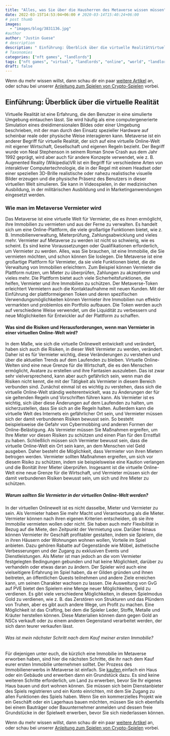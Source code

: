 ```yaml
---
title: "Alles, was Sie über die Hausherren des Metaverse wissen müssen"
date: 2022-03-15T14:53:04+06:00 # 2020-03-14T15:40:24+06:00
# post thumb
images:
  - "images/blog/3831136.jpg"
#author
author: "Justin Guese"
# description
description: " Einführung: Überblick über die virtuelle RealitätVirtuelle Realität ist eine Erfahrung, die den Benutzer in eine simulierte Umgebung eintauchen lässt. Si"
# Taxonomies
categories: ["nft games", "landlords"]
tags: ["nft games", "virtual", "landlords", "online", "world", "landlord", "also"]
draft: false
---
```



Wenn du mehr wissen willst, dann schau dir ein paar [weitere Artikel](/blog/) an, oder schau bei unserer [Anleitung zum Spielen von Crypto-Spielen](/services/how-do-i-get-started/) vorbei.


## Einführung: Überblick über die virtuelle Realität


Virtuelle Realität ist eine Erfahrung, die den Benutzer in eine simulierte Umgebung eintauchen lässt. Sie wird häufig als eine computergenerierte Simulation eines dreidimensionalen Bildes oder einer Umgebung beschrieben, mit der man durch den Einsatz spezieller Hardware auf scheinbar reale oder physische Weise interagieren kann.
Metaverse ist ein anderer Begriff für virtuelle Realität, der sich auf eine virtuelle Online-Welt mit eigener Wirtschaft, Gesellschaft und eigenen Regeln bezieht. Der Begriff wurde von Neal Stephenson in seinem Roman Snow Crash aus dem Jahr 1992 geprägt, wird aber auch für andere Konzepte verwendet, wie z. B. Augmented Reality (Wikipedia)VR ist ein Begriff für verschiedene Arten von interaktiver Computertechnologie, die in der Regel mit einem Headset oder einer speziellen 3D-Brille realistische oder nahezu realistische visuelle Bilder erzeugen und die physische Präsenz des Benutzers in dieser virtuellen Welt simulieren. Sie kann in Videospielen, in der medizinischen Ausbildung, in der militärischen Ausbildung und in Marketinganwendungen eingesetzt werden.

### Wie man im Metaverse Vermieter wird


Das Metaverse ist eine virtuelle Welt für Vermieter, die es ihnen ermöglicht, ihre Immobilien zu vermieten und aus der Ferne zu verwalten. Es handelt sich um eine Online-Plattform, die viele großartige Funktionen bietet, wie z. B. Immobilienverwaltung, Mieterprüfung, Zahlungsabwicklung und vieles mehr. Vermieter auf Metaverse zu werden ist nicht so schwierig, wie es scheint. Es sind keine Voraussetzungen oder Qualifikationen erforderlich, um Vermieter zu werden. Alles, was Sie brauchen, ist eine Immobilie, die Sie vermieten möchten, und schon können Sie loslegen. 
Die Metaverse ist eine großartige Plattform für Vermieter, da sie viele Funktionen bietet, die die Verwaltung von Immobilien erleichtern. Zum Beispiel können Vermieter die Plattform nutzen, um Mieter zu überprüfen, Zahlungen zu akzeptieren und vieles mehr. Die Plattform bietet auch viele Sicherheitsfunktionen, die helfen, Vermieter und ihre Immobilien zu schützen. Der Metaverse-Token erleichtert Vermietern auch die Kontaktaufnahme mit neuen Kunden. Mit der Einführung der plattformeigenen Token und deren spezifischen Verwendungsmöglichkeiten können Vermieter ihre Immobilien nun effektiv vermarkten und problemlos ein Portfolio aufbauen. Die Token werden auch auf verschiedene Weise verwendet, um die Liquidität zu verbessern und neue Möglichkeiten für Entwickler auf der Plattform zu schaffen.

#### Was sind die Risiken und Herausforderungen, wenn man Vermieter in einer virtuellen Online-Welt wird?


In dem Maße, wie sich die virtuelle Onlinewelt entwickelt und verändert, haben sich auch die Risiken, in dieser Welt Vermieter zu werden, verändert. Daher ist es für Vermieter wichtig, diese Veränderungen zu verstehen und über die aktuellen Trends auf dem Laufenden zu bleiben. Virtuelle Online-Welten sind eine neue Grenze für die Wirtschaft, die es den Menschen ermöglicht, Avatare zu erstellen und ihre Fantasien auszuleben. 
Das ist zwar sehr vielversprechend, kann aber auch gefährlich sein, wenn man die Risiken nicht kennt, die mit der Tätigkeit als Vermieter in diesem Bereich verbunden sind. 
Zunächst einmal ist es wichtig zu verstehen, dass sich die virtuelle Online-Welt ständig weiterentwickelt, was zu Änderungen der für sie geltenden Regeln und Vorschriften führen kann. Als Vermieter ist es wichtig, sich über diese Änderungen auf dem Laufenden zu halten, um sicherzustellen, dass Sie sich an die Regeln halten. 
Außerdem kann die virtuelle Welt des Internets ein gefährlicher Ort sein, und Vermieter müssen sich der damit verbundenen Risiken bewusst sein. So besteht beispielsweise die Gefahr von Cybermobbing und anderen Formen der Online-Belästigung. Als Vermieter müssen Sie Maßnahmen ergreifen, um Ihre Mieter vor diesen Risiken zu schützen und einen Plan für den Ernstfall zu haben. 
Schließlich müssen sich Vermieter bewusst sein, dass die virtuelle Online-Welt ein Ort sein kann, an dem Menschen viel Geld ausgeben. Daher besteht die Möglichkeit, dass Vermieter von ihren Mietern betrogen werden. Vermieter sollten Maßnahmen ergreifen, um sich vor diesem Risiko zu schützen, indem sie beispielsweise eine Kaution verlangen und die Bonität ihrer Mieter überprüfen. Insgesamt ist die virtuelle Online-Welt eine neue Grenze für die Wirtschaft, und Vermieter müssen sich der damit verbundenen Risiken bewusst sein, um sich und ihre Mieter zu schützen.

##### Warum sollten Sie Vermieter in der virtuellen Online-Welt werden?


In der virtuellen Onlinewelt ist es nicht dasselbe, Mieter und Vermieter zu sein. Als Vermieter haben Sie mehr Macht und Verantwortung als die Mieter.
Vermieter können nach ihren eigenen Kriterien entscheiden, ob sie ihre Immobilie vermieten wollen oder nicht. Sie haben auch mehr Flexibilität in Bezug auf die Miete, den Zeitpunkt der Vermietung usw.
Darüber hinaus können Vermieter ihr Geschäft profitabler gestalten, indem sie Spielern, die in ihren Häusern oder Wohnungen wohnen wollen, Vorteile im Spiel anbieten. Dazu gehören Rabatte auf Gegenstände wie Möbel, ästhetische Verbesserungen und der Zugang zu exklusiven Events und Dienstleistungen. 
Als Mieter ist man jedoch an die vom Vermieter festgelegten Bedingungen gebunden und hat keine Möglichkeit, darüber zu verhandeln oder etwas daran zu ändern.
Der Spieler wird auch eine vielseitigere Erfahrung im Spiel haben, da er Gilden gründen und ihnen beitreten, an öffentlichen Quests teilnehmen und andere Ziele erreichen kann, um seinen Charakter wachsen zu lassen. Die Ausweitung von GvG auf PVE bietet den Spielern eine Menge neuer Möglichkeiten, Geld zu verdienen. Es gibt viele verschiedene Möglichkeiten, in diesem Spielmodus Gold zu verdienen, wie z. B. das Zerstören von Strukturen und das Plündern von Truhen, aber es gibt auch andere Wege, um Profit zu machen. Eine Möglichkeit ist das Crafting, bei dem die Spieler Leder, Stoffe, Metalle und Kräuter herstellen können. Diese Materialien können dann gegen Gold an NSCs verkauft oder zu einem anderen Gegenstand verarbeitet werden, der sich dann teurer verkaufen lässt.

###### Was ist mein nächster Schritt nach dem Kauf meiner ersten Immobilie?


Für diejenigen unter euch, die kürzlich eine Immobilie im Metaverse erworben haben, sind hier die nächsten Schritte, die ihr nach dem Kauf eurer ersten Immobilie unternehmen solltet. Der Prozess des Immobilienerwerbs in Metaverse ist einfach. Sie [ kaufen ](https://accounts.binance.com/en/register?ref=37092355) einfach ein Haus oder ein Gebäude und erwerben dann ein Grundstück dazu. Es sind keine weiteren Schritte erforderlich, um Land zu erwerben, bevor Sie Ihr eigenes Haus bauen und dort wohnen können. Sie müssen sich beim Dienstanbieter des Spiels registrieren und ein Konto einrichten, mit dem Sie Zugang zu allen Funktionen des Spiels haben.
 Wenn Sie ein kommerzielles Projekt wie ein Geschäft oder ein Lagerhaus bauen möchten, müssen Sie sich ebenfalls bei einem Bauträger oder Bauunternehmer anmelden und dessen freie Grundstücke in der Spielwelt erwerben, bevor Sie sich niederlassen können.


Wenn du mehr wissen willst, dann schau dir ein paar [weitere Artikel](/blog/) an, oder schau bei unserer [Anleitung zum Spielen von Crypto-Spielen](/services/how-do-i-get-started/) vorbei.

